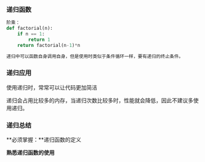 ### 递归函数

```py
阶乘：
def factorial(n):
    if n == 1:
        return 1
    return factorial(n-1)*n

递归中可以函数自身调用自身，但是使用时类似于条件循环一样，要有递归的终止条件。
```

### 递归应用

使用递归时，常常可以让代码更加简洁

递归会占用比较多的内存，当递归次数比较多时，性能就会降低，因此不建议多使用递归。

### 递归总结

**必须掌握：**递归函数的定义

**熟悉递归函数的使用**

